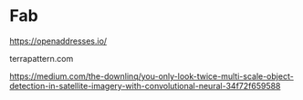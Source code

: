 # Fab

https://openaddresses.io/

terrapattern.com

https://medium.com/the-downlinq/you-only-look-twice-multi-scale-object-detection-in-satellite-imagery-with-convolutional-neural-34f72f659588
